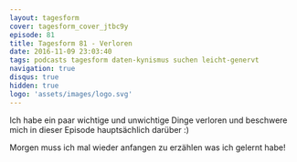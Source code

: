 ```yaml
---
layout: tagesform
cover: tagesform_cover_jtbc9y
episode: 81
title: Tagesform 81 - Verloren
date: 2016-11-09 23:03:40
tags: podcasts tagesform daten-kynismus suchen leicht-genervt
navigation: true
disqus: true
hidden: true
logo: 'assets/images/logo.svg'
---
```


Ich habe ein paar wichtige und unwichtige Dinge verloren und beschwere mich
in dieser Episode hauptsächlich darüber :)

Morgen muss ich mal wieder anfangen zu erzählen was ich gelernt habe!
